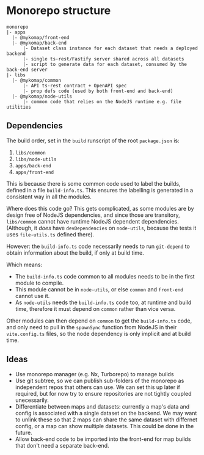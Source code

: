 # Monorepo structure

```
monorepo
|- apps
  |- @mykomap/front-end
  |- @mykomap/back-end
      |- Dataset class instance for each dataset that needs a deployed backend
      |- single ts-rest/Fastify server shared across all datasets
      |- script to generate data for each dataset, consumed by the back-end server
|- libs
  |- @mykomap/common
      |- API ts-rest contract + OpenAPI spec
      |- prop defs code (used by both front-end and back-end)
  |- @mykomap/node-utils
      |- common code that relies on the NodeJS runtime e.g. file utilities
```

## Dependencies

The build order, set in the `build` runscript of the root `package.json` is:

1. `libs/common`
2. `libs/node-utils`
3. `apps/back-end`
4. `apps/front-end`

This is because there is some common code used to label the builds,
defined in a file `build-info.ts`. This ensures the labelling is
generated in a consistent way in all the modules.

Where does this code go? This gets complicated, as some modules are by
design free of NodeJS dependencies, and since those are transitory,
`libs/common` cannot have runtime NodeJS dependent
dependencies. (Although, it _does_ have `devDependencies` on
`node-utils`, because the tests it uses `file-utils.ts` defined
there).

However: the `build-info.ts` code necessarily needs to run
`git-depend` to obtain information about the build, if only at build
time.

Which means:

- The `build-info.ts` code common to all modules needs to be in the
  first module to compile.
- This module cannot be in `node-utils`, or else `common` and
  `front-end` cannot use it.
- As `node-utils` needs the `build-info.ts` code too, at runtime and
  build time, therefore it must depend on `common` rather than vice
  versa.

Other modules can then depend on `common` to get the `build-info.ts`
code, and only need to pull in the `spawnSync` function from NodeJS in
their `vite.config.ts` files, so the node dependency is only implicit
and at build time.

## Ideas

- Use monorepo manager (e.g. Nx, Turborepo) to manage builds
- Use git subtree, so we can publish sub-folders of the monorepo as independent repos that others
  can use. We can set this up later if required, but for now try to ensure repositories are not
  tightly coupled unecessarily.
- Differentiate between maps and datasets: currently a map's data and config is associated with a
  single dataset on the backend. We may want to unlink these so that 2 maps can share the same
  dataset with differnet config, or a map can show multiple datasets. This could be done in the
  future.
- Allow back-end code to be imported into the front-end for map builds that don't need a separate
  back-end.
